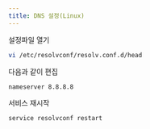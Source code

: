 ```yaml
---
title: DNS 설정(Linux)
---
```

설정파일 열기
```bash
vi /etc/resolvconf/resolv.conf.d/head
```

다음과 같이 편집
```bash
nameserver 8.8.8.8
```

서비스 재시작
```
service resolvconf restart
```